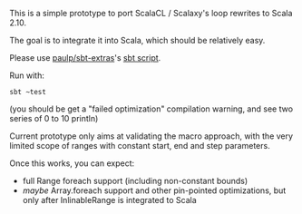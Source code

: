This is a simple prototype to port ScalaCL / Scalaxy's loop rewrites to Scala 2.10.

The goal is to integrate it into Scala, which should be relatively easy.

Please use [paulp/sbt-extras](https://github.com/paulp/sbt-extras)'s [sbt script](https://raw.github.com/paulp/sbt-extras/master/sbt).

Run with:

    sbt ~test
    
(you should be get a "failed optimization" compilation warning, and see two series of 0 to 10 println)
    
Current prototype only aims at validating the macro approach, with the very limited scope of ranges with constant start, end and step parameters.

Once this works, you can expect:
- full Range foreach support (including non-constant bounds)
- _maybe_ Array.foreach support and other pin-pointed optimizations, but only after InlinableRange is integrated to Scala

